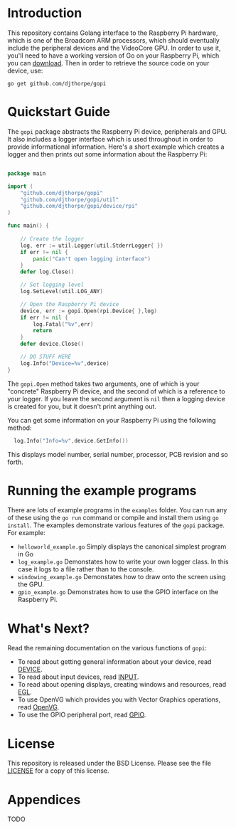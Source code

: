 # Introduction

This repository contains Golang interface to the Raspberry Pi hardware, which
is one of the Broadcom ARM processors, which should eventually include
the peripheral devices and the VideoCore GPU. In order to use it, you'll need
to have a working version of Go on your Raspberry Pi, which you
can [download](https://golang.org/dl/). Then in order to retrieve the source 
code on your device, use:

```
go get github.com/djthorpe/gopi
```

# Quickstart Guide

The `gopi` package abstracts the Raspberry Pi device, peripherals and GPU. It
also includes a logger interface which is used throughout in order to provide
informational information. Here's a short example which creates a logger
and then prints out some information about the Raspberry Pi:

```go

package main

import (
	"github.com/djthorpe/gopi"
	"github.com/djthorpe/gopi/util"
	"github.com/djthorpe/gopi/device/rpi"
)

func main() {
	
	// Create the logger
	log, err := util.Logger(util.StderrLogger{ })
	if err != nil {
		panic("Can't open logging interface")
	}
	defer log.Close()

	// Set logging level
	log.SetLevel(util.LOG_ANY)

	// Open the Raspberry Pi device
	device, err := gopi.Open(rpi.Device{ },log)
	if err != nil {
		log.Fatal("%v",err)
		return
	}
	defer device.Close()

	// DO STUFF HERE
	log.Info("Device=%v",device)
}

```

The `gopi.Open` method takes two arguments, one of which is your "concrete"
Raspberry Pi device, and the second of which is a reference to your logger.
If you leave the second argument is `nil` then a logging device is created
for you, but it doesn't print anything out.

You can get some information on your Raspberry Pi using the following method:

```go
  log.Info("Info=%v",device.GetInfo())
```

This displays model number, serial number, processor, PCB revision and
so forth.

# Running the example programs

There are lots of example programs in the `examples` folder. You can run any
of these using the `go run` command or compile and install them using `go install`.
The examples demonstrate various features of the `gopi` package. For example:

  * `helloworld_example.go` Simply displays the canonical simplest program in Go
  * `log_example.go` Demonstates how to write your own logger class. In this case
      it logs to a file rather than to the console.
  * `windowing_example.go` Demonstates how to draw onto the screen using the
      GPU.
  * `gpio_example.go` Demonstrates how to use the GPIO interface on the Raspberry Pi.

# What's Next?

Read the remaining documentation on the various functions of `gopi`:

  * To read about getting general information about your device, read [DEVICE](doc/DEVICE.md).
  * To read about input devices, read [INPUT](doc/INPUT.md).
  * To read about opening displays, creating windows and resources, read [EGL](doc/EGL.md).
  * To use OpenVG which provides you with Vector Graphics operations, read [OpenVG](doc/OpenVG.md).
  * To use the GPIO peripheral port, read [GPIO](doc/GPIO.md).

# License

This repository is released under the BSD License. Please see the file
[LICENSE](LICENSE.md) for a copy of this license.

# Appendices

TODO
